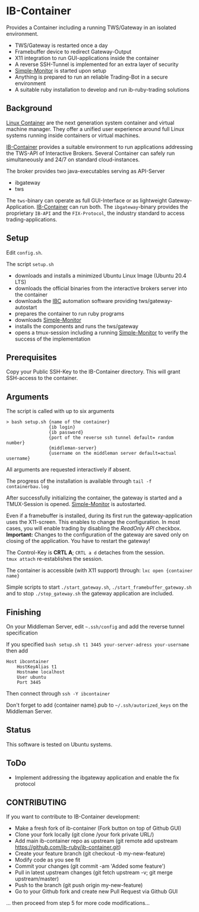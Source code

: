 # IB-Container

Provides a Container including a running TWS/Gateway  in an isolated environment. 

* TWS/Gateway is restarted once a day
* Framebuffer device to redirect Gateway-Output
* X11 integration to run GUI-applications inside the container
* A reverse SSH-Tunnel is implemented for an extra layer of security
* [Simple-Monitor](https://github.com/ib-ruby/simple-monitor) is started upon setup
* Anything is prepared to run an reliable Trading-Bot in a secure environment
* A suitable ruby installation to develop and run ib-ruby-trading solutions

## Background

[Linux Container](https://linuxcontainers.org/)  are the next generation system container and virtual machine manager.
They offer a unified user experience around full Linux systems running inside containers or virtual machines.


[IB-Container](https://github.com/ib-ruby/ib-container) provides a suitable environment to run applications addressing 
the TWS-API of Interactive Brokers. Several Container can safely run simultaneously and 24/7 on standard cloud-instances. 

The broker provides two java-executables serving as API-Server
* ibgateway
* tws

The `tws`-binary can operate as full GUI-Interface or as lightweight Gateway-Application. [IB-Container](https://github.com/ib-ruby/ib-container) can run both.  The `ibgateway`-binary
provides the proprietary `IB-API` and the `FIX-Protocol`, the industry standard to access trading-applications. 

## Setup

Edit `config.sh`. 

The script `setup.sh` 
* downloads and installs a minimized Ubuntu Linux Image  (Ubuntu 20.4 LTS)
* downloads the official binaries from the interactive brokers server into the container
* downloads the [IBC](https://github.com/IbcAlpha/IBC) automation software providing  tws/gateway-autostart
* prepares the container to run ruby programs
* downloads [Simple-Monitor](https://github.com/ib-ruby/simple-monitor) 
* installs the components and runs the tws/gateway
* opens a tmux-session including a running [Simple-Monitor](https://github.com/ib-ruby/simple-monitor) to verify the success of the implementation

## Prerequisites

Copy your Public SSH-Key to the IB-Container directory. This will grant SSH-access to the container.


## Arguments

The script is called with up to six arguments

```
> bash setup.sh {name of the container}  
                {ib login}
                {ib password}
                {port of the reverse ssh tunnel default= random number}
                {middleman-server}
                {username on the middleman server default=actual username}

```
All arguments are requested interactively if absent.

The progress of the installation is available through `tail -f containerbau.log`

After successfully initializing the container, the gateway is started  and a TMUX-Session 
is opened. [Simple-Monitor](https://github.com/ib-ruby/simple-monitor)  is autostarted.
 
Even if a framebuffer is installed, during its first run the gateway-application uses the X11-screen. This enables to change
the configuration.  In most cases, you will enable trading by disabling the _ReadOnly API_ checkbox.  
**Important:** Changes to the configuration of the gateway are saved only  on  closing of the application. You have to restart the gateway!

The Control-Key is **CRTL A**;  `CRTL a d`  detaches from the session.  
`tmux attach` re-establishes the session.

The container is accessible (with X11 support)  through: `lxc open {container name}`

Simple scripts to start `./start_gateway.sh`, `./start_framebuffer_gateway.sh` and to stop `./stop_gateway.sh` the 
gateway application are included. 

## Finishing

On your Middleman Server, edit `~.ssh/config` and add the reverse tunnel specification

If you specified `bash setup.sh t1 3445 your-server-adress your-username` then add
 
```
Host ibcontainer
    HostKeyAlias t1
    Hostname localhost
    User ubuntu
    Port 3445
``` 
Then connect through `ssh -Y ibcontainer`

Don't forget to add {container name}.pub to `~/.ssh/autorized_keys` on the Middleman Server. 


## Status

This  software is tested on Ubuntu systems. 

## ToDo

* Implement addressing the ibgateway  application and enable the fix protocol

## CONTRIBUTING

If you want to contribute to IB-Container development:

  *  Make a fresh fork of ib-container (Fork button on top of Github GUI)
  *  Clone your fork locally (git clone /your fork private URL/)
  *  Add main ib-container repo as upstream (git remote add upstream https://github.com/ib-ruby/ib-container.git)
  *  Create your feature branch (git checkout -b my-new-feature)
  *  Modify code as you see fit
  *  Commit your changes (git commit -am 'Added some feature')
  *  Pull in latest upstream changes (git fetch upstream -v; git merge upstream/master)
  *  Push to the branch (git push origin my-new-feature)
  *  Go to your Github fork and create new Pull Request via Github GUI

... then proceed from step 5 for more code modifications... 


